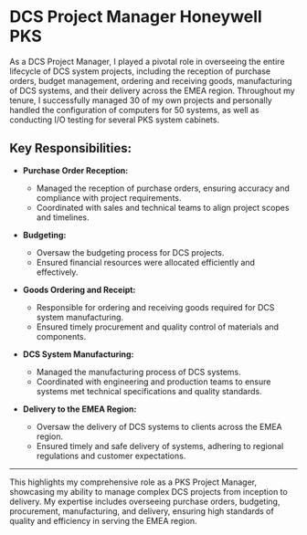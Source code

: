 # DCS Project Manager Honeywell PKS 
As a DCS Project Manager, I played a pivotal role in overseeing the entire lifecycle of DCS system projects, including the reception of purchase orders, budget management, ordering and receiving goods, manufacturing of DCS systems, and their delivery across the EMEA region. Throughout my tenure, I successfully managed 30 of my own projects and personally handled the configuration of computers for 50 systems, as well as conducting I/O testing for several PKS system cabinets.

## Key Responsibilities:

- **Purchase Order Reception:**
  - Managed the reception of purchase orders, ensuring accuracy and compliance with project requirements.
  - Coordinated with sales and technical teams to align project scopes and timelines.

- **Budgeting:**
  - Oversaw the budgeting process for DCS projects.
  - Ensured financial resources were allocated efficiently and effectively.

- **Goods Ordering and Receipt:**
  - Responsible for ordering and receiving goods required for DCS system manufacturing.
  - Ensured timely procurement and quality control of materials and components.

- **DCS System Manufacturing:**
  - Managed the manufacturing process of DCS systems.
  - Coordinated with engineering and production teams to ensure systems met technical specifications and quality standards.

- **Delivery to the EMEA Region:**
  - Oversaw the delivery of DCS systems to clients across the EMEA region.
  - Ensured timely and safe delivery of systems, adhering to regional regulations and customer expectations.

---

This highlights my comprehensive role as a PKS Project Manager, showcasing my ability to manage complex DCS projects from inception to delivery. 
My expertise includes overseeing purchase orders, budgeting, procurement, manufacturing, and delivery, ensuring high standards of quality and efficiency in serving the EMEA region.
